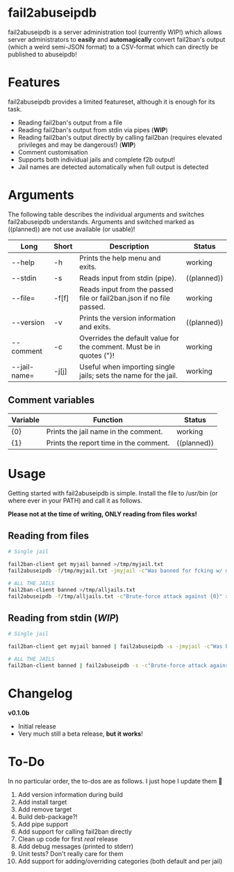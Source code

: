 # fail2abuseipdb

fail2abuseipdb is a server administration tool (currently WIP!) which allows server administrators to **easily** and **automagically** convert
fail2ban's output (which a weird semi-JSON format) to a CSV-format which can directly be published to abuseipdb!

# Features
fail2abuseipdb provides a limited featureset, although it is enough for its task.

 - Reading fail2ban's output from a file
 - Reading fail2ban's output from stdin via pipes (**WIP**)
 - Reading fail2ban's output directly by calling fail2ban (requires elevated privileges and may be dangerous!) (**WIP**)
 - Comment customisation
 - Supports both individual jails and complete f2b output!
 - Jail names are detected automatically when full output is detected

# Arguments

The following table describes the individual arguments and switches fail2abuseipdb understands.
Arguments and switched marked as ((planned)) are not use available (or usable)!

| Long          | Short | Description                                                           | Status        |
|---------------|-------|-----------------------------------------------------------------------|---------------|
| --help        | -h    | Prints the help menu and exits.                                       | working       |
| --stdin       | -s    | Reads input from stdin (pipe).                                        | ((planned))   |
| --file=       | -f[f] | Reads input from the passed file or fail2ban.json if no file passed.  | working       |
| --version     | -v    | Prints the version information and exits.                             | ((planned))   |
| --comment     | -c    | Overrides the default value for the comment. Must be in quotes (")!   | working       |
| --jail-name=  | -j[j] | Useful when importing single jails; sets the name for the jail.       | working       |

## Comment variables
| Variable      | Function                                                                      | Status        |
|---------------|-------------------------------------------------------------------------------|---------------|
| {0}           | Prints the jail name in the comment.                                          | working       |
| {1}           | Prints the report time in the comment.                                        | ((planned))   |

# Usage

Getting started with fail2abuseipdb is simple. Install the file to /usr/bin (or where ever in your PATH) and call it as follows.

**Please not at the time of writing, ONLY reading from files works!**

## Reading from files
```bash
# Single jail

fail2ban-client get myjail banned >/tmp/myjail.txt
fail2abuseipdb -f/tmp/myjail.txt -jmyjail -c"Was banned for fcking w/ my shit. Fail2ban jail: {0}" >/tmp/myjail.csv

# ALL THE JAILS
fail2ban-client banned >/tmp/alljails.txt
fail2abuseipdb -f/tmp/alljails.txt -c"Brute-force attack against {0}" >/tmp/alljails.csv
```

## Reading from stdin (*WIP*)
```bash
# Single jail

fail2ban-client get myjail banned | fail2abuseipdb -s -jmyjail -c"Was banned for fcking w/ my shit. Fail2ban jail: {0}" >/tmp/myjail.csv

# ALL THE JAILS
fail2ban-client banned | fail2abuseipdb -s -c"Brute-force attack against {0}" >/tmp/alljails.csv
```

# Changelog

**v0.1.0b**

 - Initial release
 - Very much still a beta release, **but it works**!

# To-Do

In no particular order, the to-dos are as follows. I just hope I update them 🫣

 1) Add version information during build
 2) Add install target
 3) Add remove target
 4) Build deb-package?!
 5) Add pipe support
 6) Add support for calling fail2ban directly
 7) Clean up code for first *real* release
 8) Add debug messages (printed to stderr)
 9) Unit tests? Don't really care for them
 10) Add support for adding/overriding categories (both default and per jail)
